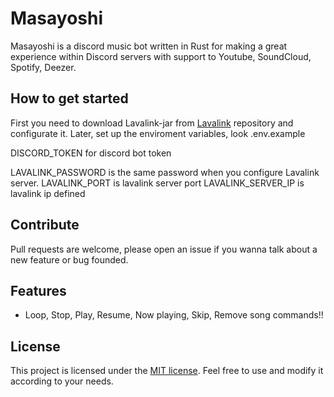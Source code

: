 # Masayoshi
Masayoshi is a discord music bot written in Rust for making a great experience within Discord servers with support to Youtube, SoundCloud, Spotify, Deezer.


## How to get started
First you need to download Lavalink-jar from [Lavalink](https://github.com/lavalink-devs/Lavalink) repository and configurate it.
Later, set up the enviroment variables, look .env.example

DISCORD_TOKEN for discord bot token

LAVALINK_PASSWORD is the same password when you configure Lavalink server.
LAVALINK_PORT is lavalink server port
LAVALINK_SERVER_IP is lavalink ip defined

## Contribute
Pull requests are welcome, please open an issue if you wanna talk about a new feature or bug founded.

## Features
 - Loop, Stop, Play, Resume, Now playing, Skip, Remove song commands!!

## License
This project is licensed under the [MIT license](https://choosealicense.com/licenses/mit/). Feel free to use and modify it according to your needs.
